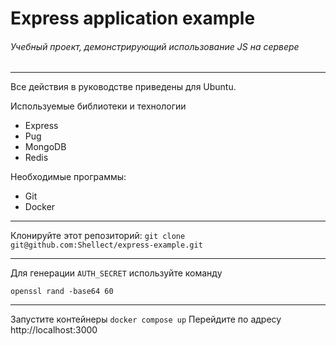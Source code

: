# Express application example

###### Учебный проект, демонстрирующий использование JS на сервере

---

Все действия в руководстве приведены для Ubuntu.

Используемые библиотеки и технологии
- Express
- Pug
- MongoDB
- Redis

Необходимые программы:
- Git
- Docker

---

 Клонируйте этот репозиторий:
```git clone git@github.com:Shellect/express-example.git```

---

Для генерации `AUTH_SECRET` используйте команду
```shell
openssl rand -base64 60
```
___

Запустите контейнеры 
``docker compose up``
Перейдите по адресу http://localhost:3000
